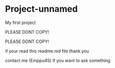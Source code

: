 # Project-unnamed
My first project

PLEASE DONT COPY!

PLEASE DONT COPY!

if your read this readme.md file thank you

contact me (Emppu45) if you want to ask something
